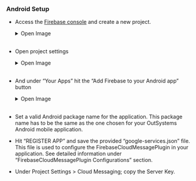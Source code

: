 ### Android Setup
* Access the [Firebase console](https://www.google.com/url?q=https://console.firebase.google.com/&sa=D&ust=1509368386700000&usg=AFQjCNF0kVIt8tVZL09uZfD0rP89M16hRQ) and create a new project.<details><summary>Open Image</summary><img src="imgs/image26.png"/></details><br>

* Open project settings<details><summary>Open Image</summary><img src="imgs/image19.png"/></details><br>

* And under “Your Apps” hit the “Add Firebase to your Android app” button<details><summary>Open Image</summary><img src="imgs/image11.png"/></details><br>

* Set a valid Android package name for the application. This package name has to be the same as the one chosen for your OutSystems Android mobile application. 

* Hit “REGISTER APP” and save the provided “google-services.json” file. This file is used to configure the FirebaseCloudMessagePlugin in your application. See detailed information under “FirebaseCloudMessagePlugin Configurations” section.

* Under Project Settings > Cloud Messaging; copy the Server Key. 
